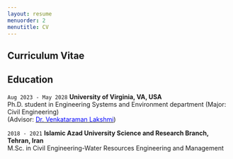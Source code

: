 ```yaml
---
layout: resume
menuorder: 2
menutitle: CV
---
```

## Curriculum Vitae

## Education

`Aug 2023 - May 2028`
__University of Virginia, VA, USA__ <br/>
Ph.D. student in Engineering Systems and Environment department (Major: Civil Engineering) <br/>
(Advisor: [<span style="color: blue">Dr. Venkataraman Lakshmi</span>](https://scholar.google.com/citations?user=vbNdSy0AAAAJ&hl=en))
<br/>



`2018 - 2021`
__Islamic Azad University Science and Research Branch, Tehran, Iran__ <br/>
M.Sc. in Civil Engineering-Water Resources Engineering and Management



<!-- ### Footer

Last updated: May 2013 -->


